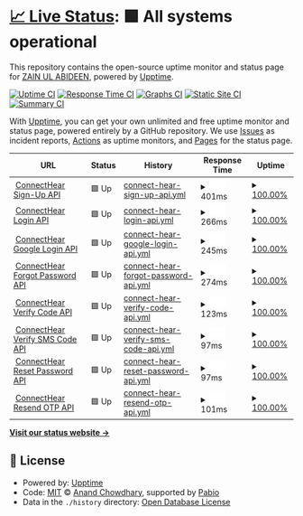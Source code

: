 # [📈 Live Status](https://zain-2002.github.io/v1-app-uptime): <!--live status--> **🟩 All systems operational**

This repository contains the open-source uptime monitor and status page for [ZAIN UL ABIDEEN](https://zain-profile.vercel.app), powered by [Upptime](https://github.com/upptime/upptime).

[![Uptime CI](https://github.com/zain-2002/v1-app-uptime/workflows/Uptime%20CI/badge.svg)](https://github.com/zain-2002/v1-app-uptime/actions?query=workflow%3A%22Uptime+CI%22)
[![Response Time CI](https://github.com/zain-2002/v1-app-uptime/workflows/Response%20Time%20CI/badge.svg)](https://github.com/zain-2002/v1-app-uptime/actions?query=workflow%3A%22Response+Time+CI%22)
[![Graphs CI](https://github.com/zain-2002/v1-app-uptime/workflows/Graphs%20CI/badge.svg)](https://github.com/zain-2002/v1-app-uptime/actions?query=workflow%3A%22Graphs+CI%22)
[![Static Site CI](https://github.com/zain-2002/v1-app-uptime/workflows/Static%20Site%20CI/badge.svg)](https://github.com/zain-2002/v1-app-uptime/actions?query=workflow%3A%22Static+Site+CI%22)
[![Summary CI](https://github.com/zain-2002/v1-app-uptime/workflows/Summary%20CI/badge.svg)](https://github.com/zain-2002/v1-app-uptime/actions?query=workflow%3A%22Summary+CI%22)

With [Upptime](https://upptime.js.org), you can get your own unlimited and free uptime monitor and status page, powered entirely by a GitHub repository. We use [Issues](https://github.com/zain-2002/v1-app-uptime/issues) as incident reports, [Actions](https://github.com/zain-2002/v1-app-uptime/actions) as uptime monitors, and [Pages](https://zain-2002.github.io/v1-app-uptime) for the status page.

<!--start: status pages-->
<!-- This summary is generated by Upptime (https://github.com/upptime/upptime) -->
<!-- Do not edit this manually, your changes will be overwritten -->
<!-- prettier-ignore -->
| URL | Status | History | Response Time | Uptime |
| --- | ------ | ------- | ------------- | ------ |
| <img alt="" src="https://icons.duckduckgo.com/ip3/app.connecthear.org.ico" height="13"> [ConnectHear Sign-Up API](https://app.connecthear.org/api/v1/customer/sign-up) | 🟩 Up | [connect-hear-sign-up-api.yml](https://github.com/ConnectHear/v1-app-uptime/commits/HEAD/history/connect-hear-sign-up-api.yml) | <details><summary><img alt="Response time graph" src="./graphs/connect-hear-sign-up-api/response-time-week.png" height="20"> 401ms</summary><br><a href="https://ConnectHear.github.io/v1-app-uptime/history/connect-hear-sign-up-api"><img alt="Response time 401" src="https://img.shields.io/endpoint?url=https%3A%2F%2Fraw.githubusercontent.com%2FConnectHear%2Fv1-app-uptime%2FHEAD%2Fapi%2Fconnect-hear-sign-up-api%2Fresponse-time.json"></a><br><a href="https://ConnectHear.github.io/v1-app-uptime/history/connect-hear-sign-up-api"><img alt="24-hour response time 401" src="https://img.shields.io/endpoint?url=https%3A%2F%2Fraw.githubusercontent.com%2FConnectHear%2Fv1-app-uptime%2FHEAD%2Fapi%2Fconnect-hear-sign-up-api%2Fresponse-time-day.json"></a><br><a href="https://ConnectHear.github.io/v1-app-uptime/history/connect-hear-sign-up-api"><img alt="7-day response time 401" src="https://img.shields.io/endpoint?url=https%3A%2F%2Fraw.githubusercontent.com%2FConnectHear%2Fv1-app-uptime%2FHEAD%2Fapi%2Fconnect-hear-sign-up-api%2Fresponse-time-week.json"></a><br><a href="https://ConnectHear.github.io/v1-app-uptime/history/connect-hear-sign-up-api"><img alt="30-day response time 401" src="https://img.shields.io/endpoint?url=https%3A%2F%2Fraw.githubusercontent.com%2FConnectHear%2Fv1-app-uptime%2FHEAD%2Fapi%2Fconnect-hear-sign-up-api%2Fresponse-time-month.json"></a><br><a href="https://ConnectHear.github.io/v1-app-uptime/history/connect-hear-sign-up-api"><img alt="1-year response time 401" src="https://img.shields.io/endpoint?url=https%3A%2F%2Fraw.githubusercontent.com%2FConnectHear%2Fv1-app-uptime%2FHEAD%2Fapi%2Fconnect-hear-sign-up-api%2Fresponse-time-year.json"></a></details> | <details><summary><a href="https://ConnectHear.github.io/v1-app-uptime/history/connect-hear-sign-up-api">100.00%</a></summary><a href="https://ConnectHear.github.io/v1-app-uptime/history/connect-hear-sign-up-api"><img alt="All-time uptime 100.00%" src="https://img.shields.io/endpoint?url=https%3A%2F%2Fraw.githubusercontent.com%2FConnectHear%2Fv1-app-uptime%2FHEAD%2Fapi%2Fconnect-hear-sign-up-api%2Fuptime.json"></a><br><a href="https://ConnectHear.github.io/v1-app-uptime/history/connect-hear-sign-up-api"><img alt="24-hour uptime 100.00%" src="https://img.shields.io/endpoint?url=https%3A%2F%2Fraw.githubusercontent.com%2FConnectHear%2Fv1-app-uptime%2FHEAD%2Fapi%2Fconnect-hear-sign-up-api%2Fuptime-day.json"></a><br><a href="https://ConnectHear.github.io/v1-app-uptime/history/connect-hear-sign-up-api"><img alt="7-day uptime 100.00%" src="https://img.shields.io/endpoint?url=https%3A%2F%2Fraw.githubusercontent.com%2FConnectHear%2Fv1-app-uptime%2FHEAD%2Fapi%2Fconnect-hear-sign-up-api%2Fuptime-week.json"></a><br><a href="https://ConnectHear.github.io/v1-app-uptime/history/connect-hear-sign-up-api"><img alt="30-day uptime 100.00%" src="https://img.shields.io/endpoint?url=https%3A%2F%2Fraw.githubusercontent.com%2FConnectHear%2Fv1-app-uptime%2FHEAD%2Fapi%2Fconnect-hear-sign-up-api%2Fuptime-month.json"></a><br><a href="https://ConnectHear.github.io/v1-app-uptime/history/connect-hear-sign-up-api"><img alt="1-year uptime 100.00%" src="https://img.shields.io/endpoint?url=https%3A%2F%2Fraw.githubusercontent.com%2FConnectHear%2Fv1-app-uptime%2FHEAD%2Fapi%2Fconnect-hear-sign-up-api%2Fuptime-year.json"></a></details>
| <img alt="" src="https://icons.duckduckgo.com/ip3/app.connecthear.org.ico" height="13"> [ConnectHear Login API](https://app.connecthear.org/api/v1/customer/login) | 🟩 Up | [connect-hear-login-api.yml](https://github.com/ConnectHear/v1-app-uptime/commits/HEAD/history/connect-hear-login-api.yml) | <details><summary><img alt="Response time graph" src="./graphs/connect-hear-login-api/response-time-week.png" height="20"> 266ms</summary><br><a href="https://ConnectHear.github.io/v1-app-uptime/history/connect-hear-login-api"><img alt="Response time 266" src="https://img.shields.io/endpoint?url=https%3A%2F%2Fraw.githubusercontent.com%2FConnectHear%2Fv1-app-uptime%2FHEAD%2Fapi%2Fconnect-hear-login-api%2Fresponse-time.json"></a><br><a href="https://ConnectHear.github.io/v1-app-uptime/history/connect-hear-login-api"><img alt="24-hour response time 266" src="https://img.shields.io/endpoint?url=https%3A%2F%2Fraw.githubusercontent.com%2FConnectHear%2Fv1-app-uptime%2FHEAD%2Fapi%2Fconnect-hear-login-api%2Fresponse-time-day.json"></a><br><a href="https://ConnectHear.github.io/v1-app-uptime/history/connect-hear-login-api"><img alt="7-day response time 266" src="https://img.shields.io/endpoint?url=https%3A%2F%2Fraw.githubusercontent.com%2FConnectHear%2Fv1-app-uptime%2FHEAD%2Fapi%2Fconnect-hear-login-api%2Fresponse-time-week.json"></a><br><a href="https://ConnectHear.github.io/v1-app-uptime/history/connect-hear-login-api"><img alt="30-day response time 266" src="https://img.shields.io/endpoint?url=https%3A%2F%2Fraw.githubusercontent.com%2FConnectHear%2Fv1-app-uptime%2FHEAD%2Fapi%2Fconnect-hear-login-api%2Fresponse-time-month.json"></a><br><a href="https://ConnectHear.github.io/v1-app-uptime/history/connect-hear-login-api"><img alt="1-year response time 266" src="https://img.shields.io/endpoint?url=https%3A%2F%2Fraw.githubusercontent.com%2FConnectHear%2Fv1-app-uptime%2FHEAD%2Fapi%2Fconnect-hear-login-api%2Fresponse-time-year.json"></a></details> | <details><summary><a href="https://ConnectHear.github.io/v1-app-uptime/history/connect-hear-login-api">100.00%</a></summary><a href="https://ConnectHear.github.io/v1-app-uptime/history/connect-hear-login-api"><img alt="All-time uptime 100.00%" src="https://img.shields.io/endpoint?url=https%3A%2F%2Fraw.githubusercontent.com%2FConnectHear%2Fv1-app-uptime%2FHEAD%2Fapi%2Fconnect-hear-login-api%2Fuptime.json"></a><br><a href="https://ConnectHear.github.io/v1-app-uptime/history/connect-hear-login-api"><img alt="24-hour uptime 100.00%" src="https://img.shields.io/endpoint?url=https%3A%2F%2Fraw.githubusercontent.com%2FConnectHear%2Fv1-app-uptime%2FHEAD%2Fapi%2Fconnect-hear-login-api%2Fuptime-day.json"></a><br><a href="https://ConnectHear.github.io/v1-app-uptime/history/connect-hear-login-api"><img alt="7-day uptime 100.00%" src="https://img.shields.io/endpoint?url=https%3A%2F%2Fraw.githubusercontent.com%2FConnectHear%2Fv1-app-uptime%2FHEAD%2Fapi%2Fconnect-hear-login-api%2Fuptime-week.json"></a><br><a href="https://ConnectHear.github.io/v1-app-uptime/history/connect-hear-login-api"><img alt="30-day uptime 100.00%" src="https://img.shields.io/endpoint?url=https%3A%2F%2Fraw.githubusercontent.com%2FConnectHear%2Fv1-app-uptime%2FHEAD%2Fapi%2Fconnect-hear-login-api%2Fuptime-month.json"></a><br><a href="https://ConnectHear.github.io/v1-app-uptime/history/connect-hear-login-api"><img alt="1-year uptime 100.00%" src="https://img.shields.io/endpoint?url=https%3A%2F%2Fraw.githubusercontent.com%2FConnectHear%2Fv1-app-uptime%2FHEAD%2Fapi%2Fconnect-hear-login-api%2Fuptime-year.json"></a></details>
| <img alt="" src="https://icons.duckduckgo.com/ip3/app.connecthear.org.ico" height="13"> [ConnectHear Google Login API](https://app.connecthear.org/api/v1/customer/google-login) | 🟩 Up | [connect-hear-google-login-api.yml](https://github.com/ConnectHear/v1-app-uptime/commits/HEAD/history/connect-hear-google-login-api.yml) | <details><summary><img alt="Response time graph" src="./graphs/connect-hear-google-login-api/response-time-week.png" height="20"> 245ms</summary><br><a href="https://ConnectHear.github.io/v1-app-uptime/history/connect-hear-google-login-api"><img alt="Response time 245" src="https://img.shields.io/endpoint?url=https%3A%2F%2Fraw.githubusercontent.com%2FConnectHear%2Fv1-app-uptime%2FHEAD%2Fapi%2Fconnect-hear-google-login-api%2Fresponse-time.json"></a><br><a href="https://ConnectHear.github.io/v1-app-uptime/history/connect-hear-google-login-api"><img alt="24-hour response time 245" src="https://img.shields.io/endpoint?url=https%3A%2F%2Fraw.githubusercontent.com%2FConnectHear%2Fv1-app-uptime%2FHEAD%2Fapi%2Fconnect-hear-google-login-api%2Fresponse-time-day.json"></a><br><a href="https://ConnectHear.github.io/v1-app-uptime/history/connect-hear-google-login-api"><img alt="7-day response time 245" src="https://img.shields.io/endpoint?url=https%3A%2F%2Fraw.githubusercontent.com%2FConnectHear%2Fv1-app-uptime%2FHEAD%2Fapi%2Fconnect-hear-google-login-api%2Fresponse-time-week.json"></a><br><a href="https://ConnectHear.github.io/v1-app-uptime/history/connect-hear-google-login-api"><img alt="30-day response time 245" src="https://img.shields.io/endpoint?url=https%3A%2F%2Fraw.githubusercontent.com%2FConnectHear%2Fv1-app-uptime%2FHEAD%2Fapi%2Fconnect-hear-google-login-api%2Fresponse-time-month.json"></a><br><a href="https://ConnectHear.github.io/v1-app-uptime/history/connect-hear-google-login-api"><img alt="1-year response time 245" src="https://img.shields.io/endpoint?url=https%3A%2F%2Fraw.githubusercontent.com%2FConnectHear%2Fv1-app-uptime%2FHEAD%2Fapi%2Fconnect-hear-google-login-api%2Fresponse-time-year.json"></a></details> | <details><summary><a href="https://ConnectHear.github.io/v1-app-uptime/history/connect-hear-google-login-api">100.00%</a></summary><a href="https://ConnectHear.github.io/v1-app-uptime/history/connect-hear-google-login-api"><img alt="All-time uptime 100.00%" src="https://img.shields.io/endpoint?url=https%3A%2F%2Fraw.githubusercontent.com%2FConnectHear%2Fv1-app-uptime%2FHEAD%2Fapi%2Fconnect-hear-google-login-api%2Fuptime.json"></a><br><a href="https://ConnectHear.github.io/v1-app-uptime/history/connect-hear-google-login-api"><img alt="24-hour uptime 100.00%" src="https://img.shields.io/endpoint?url=https%3A%2F%2Fraw.githubusercontent.com%2FConnectHear%2Fv1-app-uptime%2FHEAD%2Fapi%2Fconnect-hear-google-login-api%2Fuptime-day.json"></a><br><a href="https://ConnectHear.github.io/v1-app-uptime/history/connect-hear-google-login-api"><img alt="7-day uptime 100.00%" src="https://img.shields.io/endpoint?url=https%3A%2F%2Fraw.githubusercontent.com%2FConnectHear%2Fv1-app-uptime%2FHEAD%2Fapi%2Fconnect-hear-google-login-api%2Fuptime-week.json"></a><br><a href="https://ConnectHear.github.io/v1-app-uptime/history/connect-hear-google-login-api"><img alt="30-day uptime 100.00%" src="https://img.shields.io/endpoint?url=https%3A%2F%2Fraw.githubusercontent.com%2FConnectHear%2Fv1-app-uptime%2FHEAD%2Fapi%2Fconnect-hear-google-login-api%2Fuptime-month.json"></a><br><a href="https://ConnectHear.github.io/v1-app-uptime/history/connect-hear-google-login-api"><img alt="1-year uptime 100.00%" src="https://img.shields.io/endpoint?url=https%3A%2F%2Fraw.githubusercontent.com%2FConnectHear%2Fv1-app-uptime%2FHEAD%2Fapi%2Fconnect-hear-google-login-api%2Fuptime-year.json"></a></details>
| <img alt="" src="https://icons.duckduckgo.com/ip3/app.connecthear.org.ico" height="13"> [ConnectHear Forgot Password API](https://app.connecthear.org/api/v1/customer/forgot-password) | 🟩 Up | [connect-hear-forgot-password-api.yml](https://github.com/ConnectHear/v1-app-uptime/commits/HEAD/history/connect-hear-forgot-password-api.yml) | <details><summary><img alt="Response time graph" src="./graphs/connect-hear-forgot-password-api/response-time-week.png" height="20"> 274ms</summary><br><a href="https://ConnectHear.github.io/v1-app-uptime/history/connect-hear-forgot-password-api"><img alt="Response time 274" src="https://img.shields.io/endpoint?url=https%3A%2F%2Fraw.githubusercontent.com%2FConnectHear%2Fv1-app-uptime%2FHEAD%2Fapi%2Fconnect-hear-forgot-password-api%2Fresponse-time.json"></a><br><a href="https://ConnectHear.github.io/v1-app-uptime/history/connect-hear-forgot-password-api"><img alt="24-hour response time 274" src="https://img.shields.io/endpoint?url=https%3A%2F%2Fraw.githubusercontent.com%2FConnectHear%2Fv1-app-uptime%2FHEAD%2Fapi%2Fconnect-hear-forgot-password-api%2Fresponse-time-day.json"></a><br><a href="https://ConnectHear.github.io/v1-app-uptime/history/connect-hear-forgot-password-api"><img alt="7-day response time 274" src="https://img.shields.io/endpoint?url=https%3A%2F%2Fraw.githubusercontent.com%2FConnectHear%2Fv1-app-uptime%2FHEAD%2Fapi%2Fconnect-hear-forgot-password-api%2Fresponse-time-week.json"></a><br><a href="https://ConnectHear.github.io/v1-app-uptime/history/connect-hear-forgot-password-api"><img alt="30-day response time 274" src="https://img.shields.io/endpoint?url=https%3A%2F%2Fraw.githubusercontent.com%2FConnectHear%2Fv1-app-uptime%2FHEAD%2Fapi%2Fconnect-hear-forgot-password-api%2Fresponse-time-month.json"></a><br><a href="https://ConnectHear.github.io/v1-app-uptime/history/connect-hear-forgot-password-api"><img alt="1-year response time 274" src="https://img.shields.io/endpoint?url=https%3A%2F%2Fraw.githubusercontent.com%2FConnectHear%2Fv1-app-uptime%2FHEAD%2Fapi%2Fconnect-hear-forgot-password-api%2Fresponse-time-year.json"></a></details> | <details><summary><a href="https://ConnectHear.github.io/v1-app-uptime/history/connect-hear-forgot-password-api">100.00%</a></summary><a href="https://ConnectHear.github.io/v1-app-uptime/history/connect-hear-forgot-password-api"><img alt="All-time uptime 100.00%" src="https://img.shields.io/endpoint?url=https%3A%2F%2Fraw.githubusercontent.com%2FConnectHear%2Fv1-app-uptime%2FHEAD%2Fapi%2Fconnect-hear-forgot-password-api%2Fuptime.json"></a><br><a href="https://ConnectHear.github.io/v1-app-uptime/history/connect-hear-forgot-password-api"><img alt="24-hour uptime 100.00%" src="https://img.shields.io/endpoint?url=https%3A%2F%2Fraw.githubusercontent.com%2FConnectHear%2Fv1-app-uptime%2FHEAD%2Fapi%2Fconnect-hear-forgot-password-api%2Fuptime-day.json"></a><br><a href="https://ConnectHear.github.io/v1-app-uptime/history/connect-hear-forgot-password-api"><img alt="7-day uptime 100.00%" src="https://img.shields.io/endpoint?url=https%3A%2F%2Fraw.githubusercontent.com%2FConnectHear%2Fv1-app-uptime%2FHEAD%2Fapi%2Fconnect-hear-forgot-password-api%2Fuptime-week.json"></a><br><a href="https://ConnectHear.github.io/v1-app-uptime/history/connect-hear-forgot-password-api"><img alt="30-day uptime 100.00%" src="https://img.shields.io/endpoint?url=https%3A%2F%2Fraw.githubusercontent.com%2FConnectHear%2Fv1-app-uptime%2FHEAD%2Fapi%2Fconnect-hear-forgot-password-api%2Fuptime-month.json"></a><br><a href="https://ConnectHear.github.io/v1-app-uptime/history/connect-hear-forgot-password-api"><img alt="1-year uptime 100.00%" src="https://img.shields.io/endpoint?url=https%3A%2F%2Fraw.githubusercontent.com%2FConnectHear%2Fv1-app-uptime%2FHEAD%2Fapi%2Fconnect-hear-forgot-password-api%2Fuptime-year.json"></a></details>
| <img alt="" src="https://icons.duckduckgo.com/ip3/app.connecthear.org.ico" height="13"> [ConnectHear Verify Code API](https://app.connecthear.org/api/v1/customer/verify-code) | 🟩 Up | [connect-hear-verify-code-api.yml](https://github.com/ConnectHear/v1-app-uptime/commits/HEAD/history/connect-hear-verify-code-api.yml) | <details><summary><img alt="Response time graph" src="./graphs/connect-hear-verify-code-api/response-time-week.png" height="20"> 123ms</summary><br><a href="https://ConnectHear.github.io/v1-app-uptime/history/connect-hear-verify-code-api"><img alt="Response time 123" src="https://img.shields.io/endpoint?url=https%3A%2F%2Fraw.githubusercontent.com%2FConnectHear%2Fv1-app-uptime%2FHEAD%2Fapi%2Fconnect-hear-verify-code-api%2Fresponse-time.json"></a><br><a href="https://ConnectHear.github.io/v1-app-uptime/history/connect-hear-verify-code-api"><img alt="24-hour response time 123" src="https://img.shields.io/endpoint?url=https%3A%2F%2Fraw.githubusercontent.com%2FConnectHear%2Fv1-app-uptime%2FHEAD%2Fapi%2Fconnect-hear-verify-code-api%2Fresponse-time-day.json"></a><br><a href="https://ConnectHear.github.io/v1-app-uptime/history/connect-hear-verify-code-api"><img alt="7-day response time 123" src="https://img.shields.io/endpoint?url=https%3A%2F%2Fraw.githubusercontent.com%2FConnectHear%2Fv1-app-uptime%2FHEAD%2Fapi%2Fconnect-hear-verify-code-api%2Fresponse-time-week.json"></a><br><a href="https://ConnectHear.github.io/v1-app-uptime/history/connect-hear-verify-code-api"><img alt="30-day response time 123" src="https://img.shields.io/endpoint?url=https%3A%2F%2Fraw.githubusercontent.com%2FConnectHear%2Fv1-app-uptime%2FHEAD%2Fapi%2Fconnect-hear-verify-code-api%2Fresponse-time-month.json"></a><br><a href="https://ConnectHear.github.io/v1-app-uptime/history/connect-hear-verify-code-api"><img alt="1-year response time 123" src="https://img.shields.io/endpoint?url=https%3A%2F%2Fraw.githubusercontent.com%2FConnectHear%2Fv1-app-uptime%2FHEAD%2Fapi%2Fconnect-hear-verify-code-api%2Fresponse-time-year.json"></a></details> | <details><summary><a href="https://ConnectHear.github.io/v1-app-uptime/history/connect-hear-verify-code-api">100.00%</a></summary><a href="https://ConnectHear.github.io/v1-app-uptime/history/connect-hear-verify-code-api"><img alt="All-time uptime 100.00%" src="https://img.shields.io/endpoint?url=https%3A%2F%2Fraw.githubusercontent.com%2FConnectHear%2Fv1-app-uptime%2FHEAD%2Fapi%2Fconnect-hear-verify-code-api%2Fuptime.json"></a><br><a href="https://ConnectHear.github.io/v1-app-uptime/history/connect-hear-verify-code-api"><img alt="24-hour uptime 100.00%" src="https://img.shields.io/endpoint?url=https%3A%2F%2Fraw.githubusercontent.com%2FConnectHear%2Fv1-app-uptime%2FHEAD%2Fapi%2Fconnect-hear-verify-code-api%2Fuptime-day.json"></a><br><a href="https://ConnectHear.github.io/v1-app-uptime/history/connect-hear-verify-code-api"><img alt="7-day uptime 100.00%" src="https://img.shields.io/endpoint?url=https%3A%2F%2Fraw.githubusercontent.com%2FConnectHear%2Fv1-app-uptime%2FHEAD%2Fapi%2Fconnect-hear-verify-code-api%2Fuptime-week.json"></a><br><a href="https://ConnectHear.github.io/v1-app-uptime/history/connect-hear-verify-code-api"><img alt="30-day uptime 100.00%" src="https://img.shields.io/endpoint?url=https%3A%2F%2Fraw.githubusercontent.com%2FConnectHear%2Fv1-app-uptime%2FHEAD%2Fapi%2Fconnect-hear-verify-code-api%2Fuptime-month.json"></a><br><a href="https://ConnectHear.github.io/v1-app-uptime/history/connect-hear-verify-code-api"><img alt="1-year uptime 100.00%" src="https://img.shields.io/endpoint?url=https%3A%2F%2Fraw.githubusercontent.com%2FConnectHear%2Fv1-app-uptime%2FHEAD%2Fapi%2Fconnect-hear-verify-code-api%2Fuptime-year.json"></a></details>
| <img alt="" src="https://icons.duckduckgo.com/ip3/app.connecthear.org.ico" height="13"> [ConnectHear Verify SMS Code API](https://app.connecthear.org/api/v1/customer/verify-sms-code) | 🟩 Up | [connect-hear-verify-sms-code-api.yml](https://github.com/ConnectHear/v1-app-uptime/commits/HEAD/history/connect-hear-verify-sms-code-api.yml) | <details><summary><img alt="Response time graph" src="./graphs/connect-hear-verify-sms-code-api/response-time-week.png" height="20"> 97ms</summary><br><a href="https://ConnectHear.github.io/v1-app-uptime/history/connect-hear-verify-sms-code-api"><img alt="Response time 97" src="https://img.shields.io/endpoint?url=https%3A%2F%2Fraw.githubusercontent.com%2FConnectHear%2Fv1-app-uptime%2FHEAD%2Fapi%2Fconnect-hear-verify-sms-code-api%2Fresponse-time.json"></a><br><a href="https://ConnectHear.github.io/v1-app-uptime/history/connect-hear-verify-sms-code-api"><img alt="24-hour response time 97" src="https://img.shields.io/endpoint?url=https%3A%2F%2Fraw.githubusercontent.com%2FConnectHear%2Fv1-app-uptime%2FHEAD%2Fapi%2Fconnect-hear-verify-sms-code-api%2Fresponse-time-day.json"></a><br><a href="https://ConnectHear.github.io/v1-app-uptime/history/connect-hear-verify-sms-code-api"><img alt="7-day response time 97" src="https://img.shields.io/endpoint?url=https%3A%2F%2Fraw.githubusercontent.com%2FConnectHear%2Fv1-app-uptime%2FHEAD%2Fapi%2Fconnect-hear-verify-sms-code-api%2Fresponse-time-week.json"></a><br><a href="https://ConnectHear.github.io/v1-app-uptime/history/connect-hear-verify-sms-code-api"><img alt="30-day response time 97" src="https://img.shields.io/endpoint?url=https%3A%2F%2Fraw.githubusercontent.com%2FConnectHear%2Fv1-app-uptime%2FHEAD%2Fapi%2Fconnect-hear-verify-sms-code-api%2Fresponse-time-month.json"></a><br><a href="https://ConnectHear.github.io/v1-app-uptime/history/connect-hear-verify-sms-code-api"><img alt="1-year response time 97" src="https://img.shields.io/endpoint?url=https%3A%2F%2Fraw.githubusercontent.com%2FConnectHear%2Fv1-app-uptime%2FHEAD%2Fapi%2Fconnect-hear-verify-sms-code-api%2Fresponse-time-year.json"></a></details> | <details><summary><a href="https://ConnectHear.github.io/v1-app-uptime/history/connect-hear-verify-sms-code-api">100.00%</a></summary><a href="https://ConnectHear.github.io/v1-app-uptime/history/connect-hear-verify-sms-code-api"><img alt="All-time uptime 100.00%" src="https://img.shields.io/endpoint?url=https%3A%2F%2Fraw.githubusercontent.com%2FConnectHear%2Fv1-app-uptime%2FHEAD%2Fapi%2Fconnect-hear-verify-sms-code-api%2Fuptime.json"></a><br><a href="https://ConnectHear.github.io/v1-app-uptime/history/connect-hear-verify-sms-code-api"><img alt="24-hour uptime 100.00%" src="https://img.shields.io/endpoint?url=https%3A%2F%2Fraw.githubusercontent.com%2FConnectHear%2Fv1-app-uptime%2FHEAD%2Fapi%2Fconnect-hear-verify-sms-code-api%2Fuptime-day.json"></a><br><a href="https://ConnectHear.github.io/v1-app-uptime/history/connect-hear-verify-sms-code-api"><img alt="7-day uptime 100.00%" src="https://img.shields.io/endpoint?url=https%3A%2F%2Fraw.githubusercontent.com%2FConnectHear%2Fv1-app-uptime%2FHEAD%2Fapi%2Fconnect-hear-verify-sms-code-api%2Fuptime-week.json"></a><br><a href="https://ConnectHear.github.io/v1-app-uptime/history/connect-hear-verify-sms-code-api"><img alt="30-day uptime 100.00%" src="https://img.shields.io/endpoint?url=https%3A%2F%2Fraw.githubusercontent.com%2FConnectHear%2Fv1-app-uptime%2FHEAD%2Fapi%2Fconnect-hear-verify-sms-code-api%2Fuptime-month.json"></a><br><a href="https://ConnectHear.github.io/v1-app-uptime/history/connect-hear-verify-sms-code-api"><img alt="1-year uptime 100.00%" src="https://img.shields.io/endpoint?url=https%3A%2F%2Fraw.githubusercontent.com%2FConnectHear%2Fv1-app-uptime%2FHEAD%2Fapi%2Fconnect-hear-verify-sms-code-api%2Fuptime-year.json"></a></details>
| <img alt="" src="https://icons.duckduckgo.com/ip3/app.connecthear.org.ico" height="13"> [ConnectHear Reset Password API](https://app.connecthear.org/api/v1/customer/reset-password) | 🟩 Up | [connect-hear-reset-password-api.yml](https://github.com/ConnectHear/v1-app-uptime/commits/HEAD/history/connect-hear-reset-password-api.yml) | <details><summary><img alt="Response time graph" src="./graphs/connect-hear-reset-password-api/response-time-week.png" height="20"> 97ms</summary><br><a href="https://ConnectHear.github.io/v1-app-uptime/history/connect-hear-reset-password-api"><img alt="Response time 97" src="https://img.shields.io/endpoint?url=https%3A%2F%2Fraw.githubusercontent.com%2FConnectHear%2Fv1-app-uptime%2FHEAD%2Fapi%2Fconnect-hear-reset-password-api%2Fresponse-time.json"></a><br><a href="https://ConnectHear.github.io/v1-app-uptime/history/connect-hear-reset-password-api"><img alt="24-hour response time 97" src="https://img.shields.io/endpoint?url=https%3A%2F%2Fraw.githubusercontent.com%2FConnectHear%2Fv1-app-uptime%2FHEAD%2Fapi%2Fconnect-hear-reset-password-api%2Fresponse-time-day.json"></a><br><a href="https://ConnectHear.github.io/v1-app-uptime/history/connect-hear-reset-password-api"><img alt="7-day response time 97" src="https://img.shields.io/endpoint?url=https%3A%2F%2Fraw.githubusercontent.com%2FConnectHear%2Fv1-app-uptime%2FHEAD%2Fapi%2Fconnect-hear-reset-password-api%2Fresponse-time-week.json"></a><br><a href="https://ConnectHear.github.io/v1-app-uptime/history/connect-hear-reset-password-api"><img alt="30-day response time 97" src="https://img.shields.io/endpoint?url=https%3A%2F%2Fraw.githubusercontent.com%2FConnectHear%2Fv1-app-uptime%2FHEAD%2Fapi%2Fconnect-hear-reset-password-api%2Fresponse-time-month.json"></a><br><a href="https://ConnectHear.github.io/v1-app-uptime/history/connect-hear-reset-password-api"><img alt="1-year response time 97" src="https://img.shields.io/endpoint?url=https%3A%2F%2Fraw.githubusercontent.com%2FConnectHear%2Fv1-app-uptime%2FHEAD%2Fapi%2Fconnect-hear-reset-password-api%2Fresponse-time-year.json"></a></details> | <details><summary><a href="https://ConnectHear.github.io/v1-app-uptime/history/connect-hear-reset-password-api">100.00%</a></summary><a href="https://ConnectHear.github.io/v1-app-uptime/history/connect-hear-reset-password-api"><img alt="All-time uptime 100.00%" src="https://img.shields.io/endpoint?url=https%3A%2F%2Fraw.githubusercontent.com%2FConnectHear%2Fv1-app-uptime%2FHEAD%2Fapi%2Fconnect-hear-reset-password-api%2Fuptime.json"></a><br><a href="https://ConnectHear.github.io/v1-app-uptime/history/connect-hear-reset-password-api"><img alt="24-hour uptime 100.00%" src="https://img.shields.io/endpoint?url=https%3A%2F%2Fraw.githubusercontent.com%2FConnectHear%2Fv1-app-uptime%2FHEAD%2Fapi%2Fconnect-hear-reset-password-api%2Fuptime-day.json"></a><br><a href="https://ConnectHear.github.io/v1-app-uptime/history/connect-hear-reset-password-api"><img alt="7-day uptime 100.00%" src="https://img.shields.io/endpoint?url=https%3A%2F%2Fraw.githubusercontent.com%2FConnectHear%2Fv1-app-uptime%2FHEAD%2Fapi%2Fconnect-hear-reset-password-api%2Fuptime-week.json"></a><br><a href="https://ConnectHear.github.io/v1-app-uptime/history/connect-hear-reset-password-api"><img alt="30-day uptime 100.00%" src="https://img.shields.io/endpoint?url=https%3A%2F%2Fraw.githubusercontent.com%2FConnectHear%2Fv1-app-uptime%2FHEAD%2Fapi%2Fconnect-hear-reset-password-api%2Fuptime-month.json"></a><br><a href="https://ConnectHear.github.io/v1-app-uptime/history/connect-hear-reset-password-api"><img alt="1-year uptime 100.00%" src="https://img.shields.io/endpoint?url=https%3A%2F%2Fraw.githubusercontent.com%2FConnectHear%2Fv1-app-uptime%2FHEAD%2Fapi%2Fconnect-hear-reset-password-api%2Fuptime-year.json"></a></details>
| <img alt="" src="https://icons.duckduckgo.com/ip3/app.connecthear.org.ico" height="13"> [ConnectHear Resend OTP API](https://app.connecthear.org/api/v1/customer/resend-otp) | 🟩 Up | [connect-hear-resend-otp-api.yml](https://github.com/ConnectHear/v1-app-uptime/commits/HEAD/history/connect-hear-resend-otp-api.yml) | <details><summary><img alt="Response time graph" src="./graphs/connect-hear-resend-otp-api/response-time-week.png" height="20"> 101ms</summary><br><a href="https://ConnectHear.github.io/v1-app-uptime/history/connect-hear-resend-otp-api"><img alt="Response time 101" src="https://img.shields.io/endpoint?url=https%3A%2F%2Fraw.githubusercontent.com%2FConnectHear%2Fv1-app-uptime%2FHEAD%2Fapi%2Fconnect-hear-resend-otp-api%2Fresponse-time.json"></a><br><a href="https://ConnectHear.github.io/v1-app-uptime/history/connect-hear-resend-otp-api"><img alt="24-hour response time 101" src="https://img.shields.io/endpoint?url=https%3A%2F%2Fraw.githubusercontent.com%2FConnectHear%2Fv1-app-uptime%2FHEAD%2Fapi%2Fconnect-hear-resend-otp-api%2Fresponse-time-day.json"></a><br><a href="https://ConnectHear.github.io/v1-app-uptime/history/connect-hear-resend-otp-api"><img alt="7-day response time 101" src="https://img.shields.io/endpoint?url=https%3A%2F%2Fraw.githubusercontent.com%2FConnectHear%2Fv1-app-uptime%2FHEAD%2Fapi%2Fconnect-hear-resend-otp-api%2Fresponse-time-week.json"></a><br><a href="https://ConnectHear.github.io/v1-app-uptime/history/connect-hear-resend-otp-api"><img alt="30-day response time 101" src="https://img.shields.io/endpoint?url=https%3A%2F%2Fraw.githubusercontent.com%2FConnectHear%2Fv1-app-uptime%2FHEAD%2Fapi%2Fconnect-hear-resend-otp-api%2Fresponse-time-month.json"></a><br><a href="https://ConnectHear.github.io/v1-app-uptime/history/connect-hear-resend-otp-api"><img alt="1-year response time 101" src="https://img.shields.io/endpoint?url=https%3A%2F%2Fraw.githubusercontent.com%2FConnectHear%2Fv1-app-uptime%2FHEAD%2Fapi%2Fconnect-hear-resend-otp-api%2Fresponse-time-year.json"></a></details> | <details><summary><a href="https://ConnectHear.github.io/v1-app-uptime/history/connect-hear-resend-otp-api">100.00%</a></summary><a href="https://ConnectHear.github.io/v1-app-uptime/history/connect-hear-resend-otp-api"><img alt="All-time uptime 100.00%" src="https://img.shields.io/endpoint?url=https%3A%2F%2Fraw.githubusercontent.com%2FConnectHear%2Fv1-app-uptime%2FHEAD%2Fapi%2Fconnect-hear-resend-otp-api%2Fuptime.json"></a><br><a href="https://ConnectHear.github.io/v1-app-uptime/history/connect-hear-resend-otp-api"><img alt="24-hour uptime 100.00%" src="https://img.shields.io/endpoint?url=https%3A%2F%2Fraw.githubusercontent.com%2FConnectHear%2Fv1-app-uptime%2FHEAD%2Fapi%2Fconnect-hear-resend-otp-api%2Fuptime-day.json"></a><br><a href="https://ConnectHear.github.io/v1-app-uptime/history/connect-hear-resend-otp-api"><img alt="7-day uptime 100.00%" src="https://img.shields.io/endpoint?url=https%3A%2F%2Fraw.githubusercontent.com%2FConnectHear%2Fv1-app-uptime%2FHEAD%2Fapi%2Fconnect-hear-resend-otp-api%2Fuptime-week.json"></a><br><a href="https://ConnectHear.github.io/v1-app-uptime/history/connect-hear-resend-otp-api"><img alt="30-day uptime 100.00%" src="https://img.shields.io/endpoint?url=https%3A%2F%2Fraw.githubusercontent.com%2FConnectHear%2Fv1-app-uptime%2FHEAD%2Fapi%2Fconnect-hear-resend-otp-api%2Fuptime-month.json"></a><br><a href="https://ConnectHear.github.io/v1-app-uptime/history/connect-hear-resend-otp-api"><img alt="1-year uptime 100.00%" src="https://img.shields.io/endpoint?url=https%3A%2F%2Fraw.githubusercontent.com%2FConnectHear%2Fv1-app-uptime%2FHEAD%2Fapi%2Fconnect-hear-resend-otp-api%2Fuptime-year.json"></a></details>

<!--end: status pages-->

[**Visit our status website →**](https://zain-2002.github.io/v1-app-uptime)

## 📄 License

- Powered by: [Upptime](https://github.com/upptime/upptime)
- Code: [MIT](./LICENSE) © [Anand Chowdhary](https://anandchowdhary.com), supported by [Pabio](https://pabio.com)
- Data in the `./history` directory: [Open Database License](https://opendatacommons.org/licenses/odbl/1-0/)
